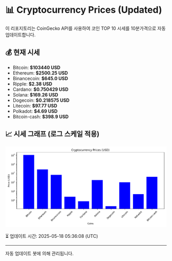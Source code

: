 
# 📊 Cryptocurrency Prices (Updated)

이 리포지토리는 CoinGecko API를 사용하여 코인 TOP 10 시세를 10분가격으로 자동 업데이트합니다.

## 💰 현재 시세
- Bitcoin: **$103440 USD**
- Ethereum: **$2500.25 USD**
- Binancecoin: **$645.0 USD**
- Ripple: **$2.38 USD**
- Cardano: **$0.750429 USD**
- Solana: **$169.26 USD**
- Dogecoin: **$0.218575 USD**
- Litecoin: **$97.77 USD**
- Polkadot: **$4.69 USD**
- Bitcoin-cash: **$398.9 USD**

## 📈 시세 그래프 (로그 스케일 적용)
![Crypto Prices](crypto_prices.png)

⏳ 업데이트 시간: 2025-05-18 05:36:08 (UTC)

---
자동 업데이트 봇에 의해 관리됩니다.
